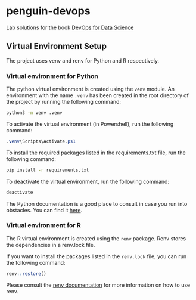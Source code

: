 # penguin-devops
Lab solutions for the book [DevOps for Data Science](https://do4ds.com/)

## Virtual Environment Setup

The project uses venv and renv for Python and R respectively.


### Virtual environment for Python

The python virtual environment is created using the `venv` module. An environment with the name `.venv` has been created in the root directory of the project by running the following command:

```bash
python3 -m venv .venv
```

To activate the virtual environment (in Powershell), run the following command:

```Powershell
.venv\Scripts\Activate.ps1
```

To install the required packages listed in the requirements.txt file, run the following command:

```bash
pip install -r requirements.txt
```

To deactivate the virtual environment, run the following command:

```bash
deactivate
```

The Python documentation is a good place to consult in case you run into obstacles. You can find it [here](https://docs.python.org/3/library/venv.html).

### Virtual environment for R

The R virtual environment is created using the `renv` package. Renv stores the dependencies in a renv.lock file. 

If you want to install the packages listed in the `renv.lock` file, you can run the following command:

```r
renv::restore()
```

Please consult the [renv documentation](https://rstudio.github.io/renv/articles/renv.html) for more information on how to use renv.